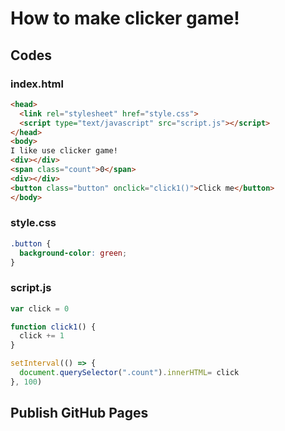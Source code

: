 # How to make clicker game!
## Codes
### index.html
```html
<head>
  <link rel="stylesheet" href="style.css">
  <script type="text/javascript" src="script.js"></script>
</head>
<body>
I like use clicker game!
<div></div>
<span class="count">0</span>
<div></div>
<button class="button" onclick="click1()">Click me</button>
</body>
```
### style.css
```css
.button {
  background-color: green;
}
```
### script.js
```js
var click = 0

function click1() {
  click += 1
}

setInterval(() => {
  document.querySelector(".count").innerHTML= click
}, 100)
```
## Publish GitHub Pages
